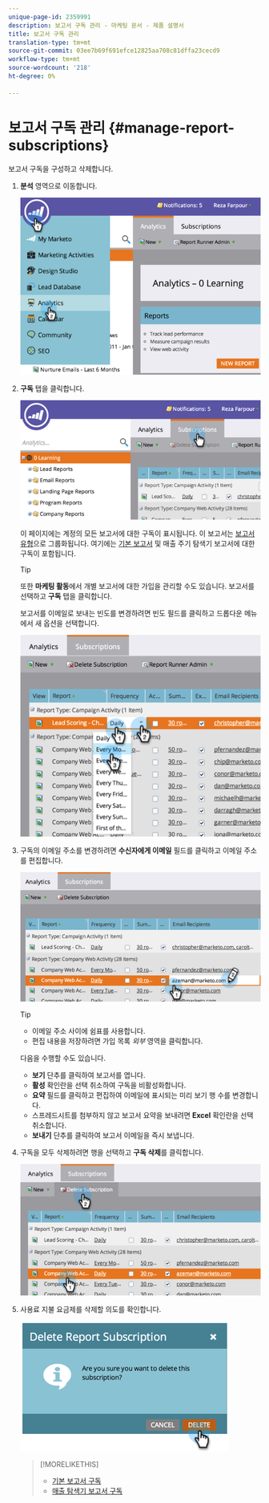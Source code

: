 ```yaml
---
unique-page-id: 2359991
description: 보고서 구독 관리 - 마케팅 문서 - 제품 설명서
title: 보고서 구독 관리
translation-type: tm+mt
source-git-commit: 03ee7b69f691efce12825aa708c81dffa23cecd9
workflow-type: tm+mt
source-wordcount: '218'
ht-degree: 0%

---
```



# 보고서 구독 관리 {#manage-report-subscriptions}

보고서 구독을 구성하고 삭제합니다.

1. **분석** 영역으로 이동합니다.

   ![](assets/image2014-9-16-10-3a35-3a25.png)

1. **구독** 탭을 클릭합니다.

   ![](assets/image2014-9-16-10-3a35-3a32.png)

   이 페이지에는 계정의 모든 보고서에 대한 구독이 표시됩니다. 이 보고서는 [보고서 유형](/help/marketo/product-docs/reporting/basic-reporting/report-types/report-type-overview.md)으로 그룹화됩니다. 여기에는 [기본 보고서](/help/marketo/product-docs/reporting/basic-reporting/report-subscriptions/subscribe-to-a-basic-report.md) 및 매출 주기 탐색기 보고서에 대한 구독이 포함됩니다.

   >[!TIP]
   >
   >또한 **마케팅 활동**&#x200B;에서 개별 보고서에 대한 가입을 관리할 수도 있습니다. 보고서를 선택하고 **구독** 탭을 클릭합니다.

   보고서를 이메일로 보내는 빈도를 변경하려면 빈도 필드를 클릭하고 드롭다운 메뉴에서 새 옵션을 선택합니다.

   ![](assets/image2014-9-16-10-3a36-3a4.png)

1. 구독의 이메일 주소를 변경하려면 **수신자에게 이메일** 필드를 클릭하고 이메일 주소를 편집합니다.

   ![](assets/image2014-9-16-10-3a36-3a11.png)

   >[!TIP]
   >
   >* 이메일 주소 사이에 쉼표를 사용합니다.
   >* 편집 내용을 저장하려면 가입 목록 _외부_ 영역을 클릭합니다.


   다음을 수행할 수도 있습니다.

   * **보기** 단추를 클릭하여 보고서를 엽니다.
   * **활성** 확인란을 선택 취소하여 구독을 비활성화합니다.
   * **요약** 필드를 클릭하고 편집하여 이메일에 표시되는 미리 보기 행 수를 변경합니다.
   * 스프레드시트를 첨부하지 않고 보고서 요약을 보내려면 **Excel** 확인란을 선택 취소합니다.
   * **보내기** 단추를 클릭하여 보고서 이메일을 즉시 보냅니다.

1. 구독을 모두 삭제하려면 행을 선택하고 **구독 삭제**&#x200B;를 클릭합니다.

   ![](assets/image2014-9-16-10-3a36-3a38.png)

1. 사용료 지불 요금제를 삭제할 의도를 확인합니다.

   ![](assets/image2014-9-16-10-3a36-3a43.png)

   >[!MORELIKETHIS]
   >
   >* [기본 보고서 구독](/help/marketo/product-docs/reporting/basic-reporting/report-subscriptions/subscribe-to-a-basic-report.md)
   >* [매출 탐색기 보고서 구독](/help/marketo/product-docs/reporting/revenue-cycle-analytics/revenue-explorer/subscribe-to-a-revenue-explorer-report.md)

